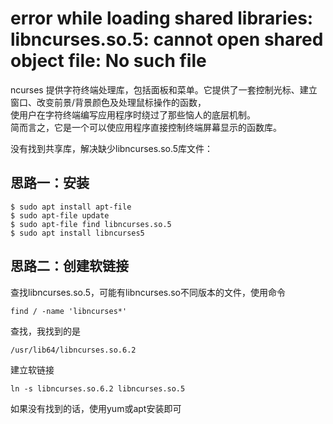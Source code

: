 # error while loading shared libraries: libncurses.so.5: cannot open shared object file: No such file

ncurses 提供字符终端处理库，包括面板和菜单。它提供了一套控制光标、建立窗口、改变前景/背景颜色及处理鼠标操作的函数，  
使用户在字符终端编写应用程序时绕过了那些恼人的底层机制。   
简而言之，它是一个可以使应用程序直接控制终端屏幕显示的函数库。   

没有找到共享库，解决缺少libncurses.so.5库文件：
## 思路一：安装
```
$ sudo apt install apt-file
$ sudo apt-file update
$ sudo apt-file find libncurses.so.5
$ sudo apt install libncurses5
```

## 思路二：创建软链接
查找libncurses.so.5，可能有libncurses.so不同版本的文件，使用命令
```
find / -name 'libncurses*'
```
查找，我找到的是
```
/usr/lib64/libncurses.so.6.2
```
建立软链接
```
ln -s libncurses.so.6.2 libncurses.so.5
```
如果没有找到的话，使用yum或apt安装即可
